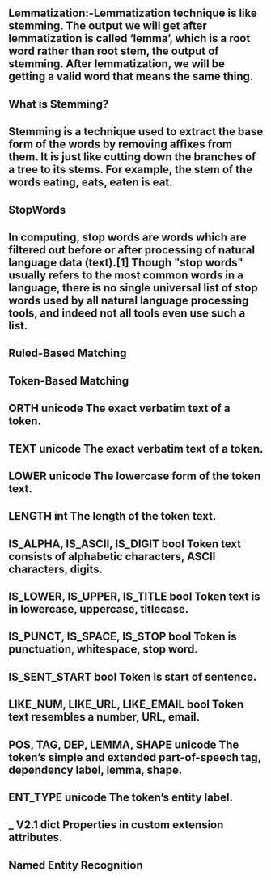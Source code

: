 ## Lemmatization:-Lemmatization technique is like stemming. The output we will get after lemmatization is called ‘lemma’, which is a root word rather than root stem, the output of stemming. After lemmatization, we will be getting a valid word that means the same thing.


## What is Stemming?
## Stemming is a technique used to extract the base form of the words by removing affixes from them. It is just like cutting down the branches of a tree to its stems. For example, the stem of the words eating, eats, eaten is eat.


## StopWords
## In computing, stop words are words which are filtered out before or after processing of natural language data (text).[1] Though "stop words" usually refers to the most common words in a language, there is no single universal list of stop words used by all natural language processing tools, and indeed not all tools even use such a list.


## Ruled-Based Matching

## Token-Based Matching



## ORTH	unicode	The exact verbatim text of a token.

## TEXT 	unicode	The exact verbatim text of a token.

## LOWER	unicode	The lowercase form of the token text.

## LENGTH	int	The length of the token text.

## IS_ALPHA, IS_ASCII, IS_DIGIT	    bool	Token text consists of alphabetic characters, ASCII characters, digits.

## IS_LOWER, IS_UPPER, IS_TITLE	bool	Token text is in lowercase, uppercase, titlecase.

## IS_PUNCT, IS_SPACE, IS_STOP	bool	Token is punctuation, whitespace, stop word.

## IS_SENT_START	bool	Token is start of sentence.

## LIKE_NUM, LIKE_URL, LIKE_EMAIL	bool	Token text resembles a number, URL, email.

## POS, TAG, DEP, LEMMA, SHAPE	unicode	The token’s simple and extended part-of-speech tag, dependency label, lemma, shape.

## ENT_TYPE	unicode	The token’s entity label.

## _ V2.1	dict	Properties in custom extension attributes.


## Named Entity Recognition